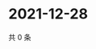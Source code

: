 # 2021-12-28

共 0 条

<!-- BEGIN WEIBO -->
<!-- 最后更新时间 Tue Dec 28 2021 05:00:57 GMT+0800 (China Standard Time) -->

<!-- END WEIBO -->
